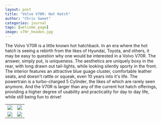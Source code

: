 ```yaml
---
layout: post
title: "Volvo V70R: Hot Hatch"
author: "Chris Sweet"
categories: journal
tags: [welcome_page]
image: v70r_headon.jpg
---
```


The Volvo V70R is a little known hot hatchback. In an era where the hot hatch is seeing a rebirth from the likes of Hyundai, Toyota, and others, it may be easy to question why one would be interested in a Volvo V70R. The answer, simply put, is uniqueness. The aesthetics are uniquely boxy in the rear, with long drawn out tail-lights, while looking silently sporty in the front. The interior features an attractive blue guage cluster, comfortable leather seats, and doesn't rattle or squeak, even 10 years into it's life. The powertrain is a turbo-charged 5 Cylinder, the likes of which are rarely seen anymore. And the V70R is larger than any of the current hot hatch offerings, providing a higher degree of usability and practicality for day to day life, while still being fun to drive!

<table>
    <tr>
        <td>
            <img src="https://chrissweetsphotography.github.io/assets/img/v70r_cover.jpg"> 
        </td>
        <td>
            <img src="https://chrissweetsphotography.github.io/assets/img/v70r_front.jpg"> 
        </td>
    </tr>
    <tr>
        <td>
            <img src="https://chrissweetsphotography.github.io/assets/img/v70r_wheel.jpg">
        </td>
        <td>
            <img src="https://chrissweetsphotography.github.io/assets/img/v70r_rear.jpg">  
        </td>
    </tr>
</table>